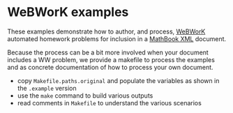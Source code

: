 # WeBWorK examples

These examples demonstrate how to author, and process, [WeBWorK](http://webwork.maa.org/) automated homework problems for inclusion in a [MathBook XML](http://mathbook.pugetsound.edu) document.

Because the process can be a bit more involved when your document includes a WW problem, we provide a makefile to process the examples and as concrete documentation of how to process your own document.

* copy `Makefile.paths.original` and populate the variables as shown in the `.example` version
* use the `make` command to build various outputs
* read comments in `Makefile` to understand the various scenarios